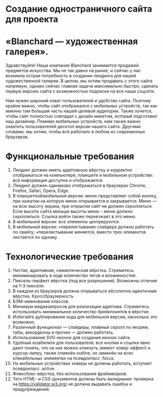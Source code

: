 # Создание одностраничного сайта для проекта
# «Blanchard — художественная галерея».

Здравствуйте! Наша компания Blanchard занимается продажей предметов искусства. Мы не так
давно на рынке, и сейчас у нас возникла острая потребность в создании лендинга для нашей
художественной галереи. В целом, мы хотим продавать с этого сайта напрямую, однако сейчас
главная задача максимально быстро, сделать первую версию сайта с
возможностью подписки на все наши соцсети.

Нам нужен широкий охват пользователей и удобство сайта. Поэтому крайне важно, чтобы сайт
отображался с мобильных устройств, так как именно там большая часть нашей целевой
аудитории. Также хочется, чтобы сайт полностью совпадал с дизайн макетом, который
подготовил наш дизайнер. Помимо мобильных устройств, нам также важно охватить
пользователей десктоп версии нашего сайта. Другими словами, мы хотим, чтобы всё работало в
любом из современных браузеров.

# Функциональные требования

1. Лендинг должен иметь адаптивную вёрстку и корректно отображаться на компьютере,
планшете и мобильном устройстве: вся информация доступна и отображается.
2. Лендинг должен одинаково отображаться в браузерах Chrome, Firefox, Safari,
Opera, Edge.
3. В планшетной\мобильной версии: меню представляет собой кнопку, при нажатии на которую меню открывается и закрывается. Меню — на всю высоту экрана, при открытии сайт не должен скроллиться. Если высота сайта меньше высоты меню - меню должно скроллиться. Ссылка войти также переезжает в это меню.
4. В мобильной версии: все элементы центрируются.
5. В мобильной версии:
     •перелистывание слайдера должно работать по свайпу;
     •перелистывание меняется, вместо трех элементов листается по одному.

# Технологические требования
1. Чистая, адаптивная, семантическая вёрстка. Стремитесь минимизировать в коде количество тегов и вложенностей.
2. Пиксель-перфект вёрстка (под все разрешения). Возможны отличия на 1–3 пикселя.
3. В каждом из браузеров должна открываться абсолютно идентичная вёрстка. Кроссбраузерность
4. БЭМ-именование классов.
5. Минимум медиазапросов для реализации адаптива. Стремитесь использовать минимальное количество брейкпоинтов в вёрстке.
6. Избегайте дублирования кода для мобильной версии, насколько это
возможно. 
7. Различный функционал — слайдеры, плавный скролл по якорям, табы, аккордеоны и прочее — должен работать.
8. Использование SVG-иконок для создания иконок сайта.
9. Удобный юзабилити для пользователя; все кнопки и ссылки явно дают понять, что на них можно кликнуть (имеют ховер-эффект) и курсор-лапку, также отменён outline, но заменён на всех кликабельных элементах на псевдокласс :focus.
10. На мобильных устройствах ховеры не должны работать, вступает псевдокласс :active.
11. Флексбокс-вёрстка, без использования фреймворков.
12. Теги HTML- и CSS-документов должны быть валидными: проверка на https://validator.w3.org/ не должна выдавать ошибок и предупреждений.

